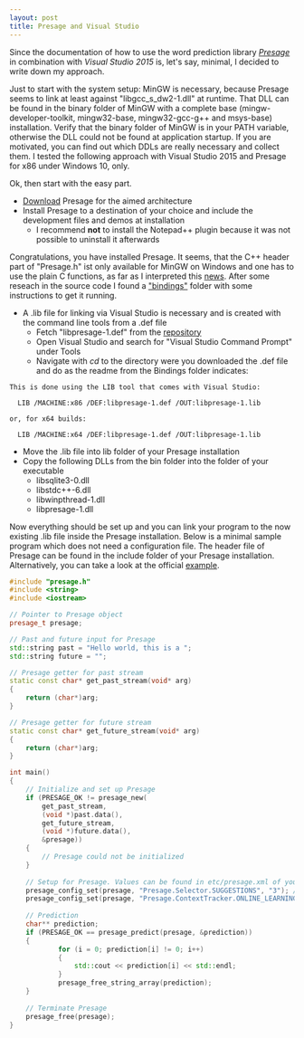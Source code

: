 ```yaml
---
layout: post
title: Presage and Visual Studio
---
```

Since the documentation of how to use the word prediction library [*Presage*](http://presage.sourceforge.net/) in combination with *Visual Studio 2015* is, let's say, minimal, I decided to write down my approach.

Just to start with the system setup: MinGW is necessary, because Presage seems to link at least against "libgcc_s_dw2-1.dll" at runtime. That DLL can be found in the binary folder of MinGW with a complete base (mingw-developer-toolkit, mingw32-base, mingw32-gcc-g++ and msys-base) installation. Verify that the binary folder of MinGW is in your PATH variable, otherwise the DLL could not be found at application startup. If you are motivated, you can find out which DDLs are really necessary and collect them. I tested the following approach with Visual Studio 2015 and Presage for x86 under Windows 10, only.

Ok, then start with the easy part.

- [Download](https://sourceforge.net/projects/presage/files/presage/) Presage for the aimed architecture
- Install Presage to a destination of your choice and include the development files and demos at installation
  - I recommend **not** to install the Notepad++ plugin because it was not possible to uninstall it afterwards
	
Congratulations, you have installed Presage. It seems, that the C++ header part of "Presage.h" ist only available for MinGW on Windows and one has to use the plain C functions, as far as I interpreted this [news](http://presage.sourceforge.net/?q=node/51). After some reseach in the source code I found a ["bindings"](https://sourceforge.net/p/presage/presage/ci/master/tree/bindings/c/)  folder with some instructions to get it running. 

- A .lib file for linking via Visual Studio is necessary and is created with the command line tools from a .def file
  - Fetch "libpresage-1.def" from the [repository](https://sourceforge.net/p/presage/presage/ci/master/tree/bindings/c/libpresage-1.def?format=raw)
  - Open Visual Studio and search for "Visual Studio Command Prompt" under Tools
  - Navigate with *cd* to the directory were you downloaded the .def file and do as the readme from the Bindings folder indicates:
 
```
This is done using the LIB tool that comes with Visual Studio:

  LIB /MACHINE:x86 /DEF:libpresage-1.def /OUT:libpresage-1.lib

or, for x64 builds:

  LIB /MACHINE:x64 /DEF:libpresage-1.def /OUT:libpresage-1.lib
```

  - Move the .lib file into lib folder of your Presage installation
- Copy the following DLLs from the bin folder into the folder of your executable
  - libsqlite3-0.dll
  - libstdc++-6.dll
  - libwinpthread-1.dll
  - libpresage-1.dll

Now everything should be set up and you can link your program to the now existing .lib file inside the Presage installation. Below is a minimal sample program which does not need a configuration file. The header file of Presage can be found in the include folder of your Presage installation. Alternatively, you can take a look at the official [example](https://sourceforge.net/p/presage/presage/ci/master/tree/bindings/c/presage_c_demo.c).

```C++
#include "presage.h"
#include <string>
#include <iostream>

// Pointer to Presage object
presage_t presage;

// Past and future input for Presage
std::string past = "Hello world, this is a ";
std::string future = "";

// Presage getter for past stream
static const char* get_past_stream(void* arg)
{
	return (char*)arg;
}

// Presage getter for future stream
static const char* get_future_stream(void* arg)
{
	return (char*)arg;
}

int main()
{
	// Initialize and set up Presage
	if (PRESAGE_OK != presage_new(
		get_past_stream,
		(void *)past.data(),
		get_future_stream,
		(void *)future.data(),
		&presage))
	{
		// Presage could not be initialized
	}
	
	// Setup for Presage. Values can be found in etc/presage.xml of your Presage installation
	presage_config_set(presage, "Presage.Selector.SUGGESTIONS", "3"); // three suggestions are enough
	presage_config_set(presage, "Presage.ContextTracker.ONLINE_LEARNING", "no"); // disable learning
	
	// Prediction
	char** prediction;
	if (PRESAGE_OK == presage_predict(presage, &prediction))
	{
			for (i = 0; prediction[i] != 0; i++)
			{
				std::cout << prediction[i] << std::endl;
			}
			presage_free_string_array(prediction);
	}
	
	// Terminate Presage
	presage_free(presage);
}
```